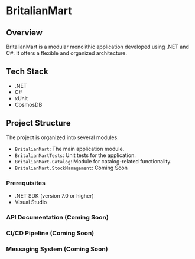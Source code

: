 # BritalianMart

## Overview

BritalianMart is a modular monolithic application developed using .NET and C#.
It offers a flexible and organized architecture.

## Tech Stack

- .NET
- C#
- xUnit
- CosmosDB 

## Project Structure

The project is organized into several modules:

- `BritalianMart`: The main application module.
- `BritalianMartTests`: Unit tests for the application.
- `BritalianMart.Catalog`: Module for catalog-related functionality.
- `BritalianMart.StockManagement`: Coming Soon
  
### Prerequisites

- .NET SDK (version 7.0 or higher)
- Visual Studio

### API Documentation (Coming Soon)

### CI/CD Pipeline (Coming Soon)

### Messaging System (Coming Soon)
